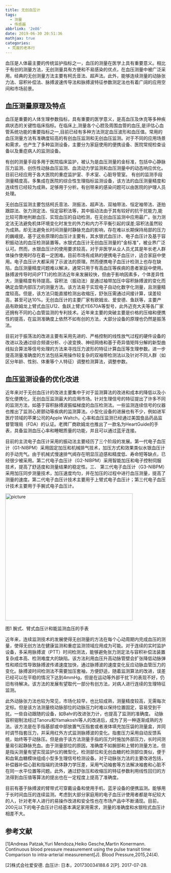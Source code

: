 ```yaml
---
title: 无创血压计
tags:
  - 测量
  - 传感器
abbrlink: '2e86'
date: 2019-06-30 20:51:36
mathjax: true
categories:
 - 荒废的老本行
---
```


血压是人体最主要的传统监护指标之一，血压的测量在医学上具有重要意义。相比于有创的测量方法，无创测量具有方便和不易感染的优点，在血压测量中被广泛采用。经典的无创测量方法主要有柯氏音法、超声法。此外，能够连续测量的动脉张力法、容积补偿法、脉搏波速传导法和脉搏波特征参数测定法也有着广阔的应用空间和市场前景。

<!-- more -->

## 血压测量原理及特点

血压是重要的人体生理参数指标，具有重要的医学意义，是高血压及休克等多种疾病状态的关键性临床指标。在临床上,测量各个心腔及周围血管的血压,是评估心血管系统功能的重要指标之一,目前已经有多种方法测定血压波形和血压值。常用的血压测量方法有准确度较高的有创血压监测和无创血压监测。对于不同的应用场景和需求，也产生了多种监测设备，主要分为家庭使用的便携设备、医院常规检查设备以及重症病人的监测设备。

有创的测量手段多用于医院临床监护，被认为是血压测量的金标准，包括中心静脉压力监测、创伤性动脉血压监测、血流动力学监测和血压测量中的动态响应优化。目前已经应用于各大医院的重症监护室、手术室、心脏导管室。 有创的监测手段测量精度高，多集成在医院的综合性生理指标监测设备，该方法的血压测量精度和连续性已经较为成熟，足够用于分析。有创带来的感染问题可以由医院的护理人员处理。

无创血压监测主要包括柯氏音法、测振法、超声法、双袖带法、恒定袖带法、逐拍跟踪法、张力测定法、恒定容积法等，其中振动法由于其有较好的抗干扰能力,能比较可靠地判断血压、实现血压的自动检测，在无创血压监测中应用最广。张力测定法无法避免机体环境变化时发生的外力和内力不平衡引起的误差;容积法虽然较为成熟，却无法避免长时间测量时静脉充血的影响，存在难以长期保持局部的压力的巍峨提。基于这些原理的血压计主要有，其水银式血压计、电子血压计及基于容积振动法的血压检测装置等。水银式血压计无创血压测量的&quot;金标准&quot;，被业界广泛认可。然而，水银血压计的使用要求较高，对于非医学从业人员尤其是年长老人群体操作使用时存在着一定困难。目前市场有成熟的便携电子血压计，适合家庭中使用。电子血压计大都采用了示波法的原理。然而便携电子血压计检测上也存在缺陷，血压测量精度问题难以解决，通常只用于有高血压等疾病的患者家庭中使用。脉搏波传导时间(PTT)的检测法近年来发展较快，但由于影响因素多，个体差异性大，测量精度有待提高。容积法（振动法）是通过袖带加压中容积脉搏波的变化而确定血管内部压力的测量方法。该方法易于实现电子自动化数字化测量，且测量精度较高。但是，该方法只能直接检测出收缩压，舒张压需通过间接计算，误差较高，甚至可达10%。无创血压计的主要厂家有欧姆龙、爱安德、鱼跃等，主要产品有欧姆龙上臂式血压U12、鱼跃上臂式YE670A等型号，此外迈克大夫等各厂家还拥有不同的心血管监测的专利技术。近年来主要的突破主要是价格的压缩和便携性的提高，在监测准确度上依然不如有创的方法，大部分设备的原理也仍然是振荡法。

目前对于振荡法的改进主要有采用先进的、严格控制的线性放气过程的硬件设备的改进以及通过综合频谱分析、小波变换、神经网络和基于奇异值矩阵分解的新型曲线拟合算法等信号处理的方法来寻找压力波形的特征计算血压等生理参数。进一步提高测量准确度的方法包括采用操作较复杂的双袖带检测法以及针对不同人群（如区分年龄、性别、体重等个人特征）调整检测算法，调整参数。

## 血压监测设备的优化改进

近年来对于无创血压计的改进主要集中于对于监测算法的改进和成本的降低以及小型化便携化，无创血压监测最大的应用市场。针对生理信号的特征提出了许多不同的监测方法，如基于容积脉搏波振幅梯度的血压检测法。一些监测连续信号的仪器也推出了监测心房颤动等疾病的监测算法。小型化设备的进展也有不少，例如进军医疗领域的苹果公司的Apple Waltch，心率和血压监测已经通过美国食品药品监督管理局（FDA）的认证。老牌厂商欧姆龙也推出了一款名为HeartGuide的手表，具备监测血压心率和睡眠质量的功能，并且可以通过蓝牙连接。

目前的主流电子血压计采用的振动法主要经历了三个阶段的发展。第一代电子血压计（G1-NIBPM）采用固定加压和机械排气技术，加压方式和效果类似水银血压计的手动充气。由于机械式慢速排气阀存在明显压迫感和精度低、寿命短等缺点，已经很少被采用。第二代电子血压计（G2-NIBPM）采用智能加压和电子控制伺服技术，提高了舒适度和测量结果的稳定性。三、        第三代电子血压计（G3-NIBPM）采用加压同步测量技术，加压速度均匀，并在加压的过程中进行血压测量，提高了测量的速度。第二代电子血压计技术主要用于上臂式电子血压计；第三代电子血压计技术主要用于手腕式电子血压计。

<img width=400 src="https://raw.githubusercontent.com/Archaeoraptor/image_resources/ImageofBlog/pic1.png" alt="picture"/>

图1 腕式、臂式血压计和能监测血压的手表

近年来，连续监测技术的发展使得无创测量的方法在每个心动周期内完成血压的测量，使得无创方法在健康监测和重症监测领域应用成为可能。对于连续的实时监护设备，多采用脉搏波（PTT）时间检测法，能够避免张力测定法与容积补偿法装置复杂成本高、检测难度大的缺陷。该方法利用血压升高动脉管壁会扩张降低动脉弹性和顺应性导致脉搏波传递速度加快，通过脉搏波的速度变化反应动脉血管压力的变化。脉搏波时间检测法不需要加压套袖，方便舒适，随着监测算法的改进，误差已经可以在平稳的情况下达到4mmHg，但是在运动等外部干扰下的表现不好，仍旧有待解决。该方法的发展有望取代一部分有创方法，对病人进行连续的生理特征监测。

此外动脉张力法也较为常见，市场化较早，也比较成熟，测量精度较高，无需每次定标。但是该方法测量桡动脉部位的动脉压力时难以保持位置固定，容易受到干扰。一些自动跟随的设备，如Bahr的改进张力计，也提高了监测的准确度。 动脉容积钳制法经过Tanoru和Yamakoshi等人的改进后，成为了另一种逐渐成熟的方法。该方法是在手指基部或中部放置气压指套或者液体填充加压袋的测量盒，并同时调节指套压力，并采用红外方式监测脉搏波的变化。指套压力采用自动反馈系统，始终等于动脉压。但是由于该方法测量手指的压力时施加外部压力，长时间测量易引起静脉充血。由于测量部位的原因，准确度不如腕部和上臂的测量方法，但是指尖测量有望实现监护仪的微型化，检测部位和无创血糖的检测部位类似，便于和血氧血糖模块组成小型多生理信号检测设备。对于动脉张力法的主要改进包括，补偿器补偿心脏和指端的流体静力学压差，采用气动袖套等方法解决袖套和心脏不在同一水平位置等问题。此外，通过舒张压和收缩压的特征参数利用线性回归的方法得到血压值等算法的提出也在一定程度上提高了准确度。

目前有基于脉搏波的臂带式可穿戴设备和使用手机、蓝牙设备的便携监测。能够用于长时间血压的连续监测。考虑到大部分家庭用的电子血压计使用者都是年纪较大的人，针对老年人进行的易操作改进和安全性也在市场产品中不断涌现。目前，200元以下的电子血压计已经基本满足家用需求，测量的准确度和水银柱式血压计相差不大。

## 参考文献

[1]Andreas Patzak,Yuri Mendoza,Heiko Gesche,Martin Konermann. Continuous blood pressure measurement using the pulse transit time: Comparison to intra-arterial measurement[J]. Blood Pressure,2015,24(4).

[2]株式会社爱安德. 血压计: 日本，201730034188.6 2[P]. 2017-07-28.

